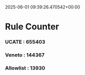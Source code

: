 2025-06-01 09:39:26.470542+00:00
# Rule Counter 
 ### UCATE : 655403

 ### Veneto : 144367

 ### Allowlist : 13930